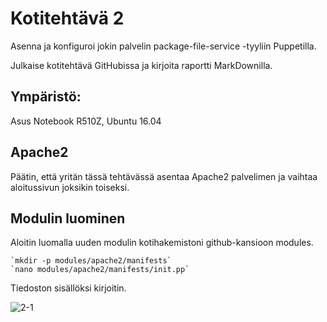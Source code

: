 # Kotitehtävä 2

Asenna ja konfiguroi jokin palvelin package-file-service -tyyliin Puppetilla.

Julkaise kotitehtävä GitHubissa ja kirjoita raportti MarkDownilla.

## Ympäristö:

Asus Notebook R510Z, Ubuntu 16.04

## Apache2

Päätin, että yritän tässä tehtävässä asentaa Apache2 palvelimen ja vaihtaa aloitussivun joksikin toiseksi.

## Modulin luominen

Aloitin luomalla uuden modulin kotihakemistoni github-kansioon modules.

	`mkdir -p modules/apache2/manifests`
	`nano modules/apache2/manifests/init.pp`

Tiedoston sisällöksi kirjoitin.

![2-1](https://https://github.com/JaniLjungberg/puppetgit/edit/master/images/2-1.png)

